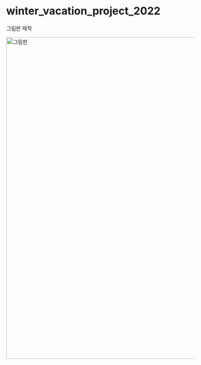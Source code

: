 # winter_vacation_project_2022

그림판 제작

<img width="860" alt="그림판" src="https://user-images.githubusercontent.com/85679274/154679556-42b6a0b0-ae23-4c45-9bf2-a28709689676.png">
